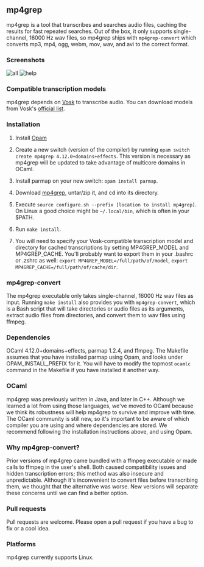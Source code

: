 mp4grep
-------
mp4grep is a tool that transcribes and searches audio files, caching the results for fast repeated searches. Out of the box, it only supports single-channel, 16000 Hz wav files, so mp4grep ships with `mp4grep-convert` which converts mp3, mp4, ogg, webm, mov, wav, and avi to the correct format.

### Screenshots
![all](https://github.com/o-oconnell/mp4grep/blob/main/screenshots/mp4grep-example.png)
![help](https://github.com/o-oconnell/mp4grep/blob/main/screenshots/mp4grep-help.png)

### Compatible transcription models
mp4grep depends on [Vosk](https://alphacephei.com/vosk/) to transcribe audio. You can download models from Vosk's [official list](https://alphacephei.com/vosk/models).

### Installation
1. Install [Opam](https://opam.ocaml.org/)

2. Create a new switch (version of the compiler) by running `opam switch create mp4grep 4.12.0+domains+effects`. This version is necessary as mp4grep will be updated to take advantage of multicore domains in OCaml.

3. Install parmap on your new switch: `opam install parmap`.

4. Download [mp4grep](https://github.com/o-oconnell/mp4grep/tags), untar/zip it, and cd into its directory.

5. Execute `source configure.sh --prefix [location to install mp4grep]`. On Linux a good choice might be `~/.local/bin`, which is often in your $PATH.

6. Run `make install`.

7. You will need to specify your Vosk-compatible transcription model and directory for cached transcriptions by setting MP4GREP_MODEL and MP4GREP_CACHE. You'll probably want to export them in your .bashrc or .zshrc as well: `export MP4GREP_MODEL=/full/path/of/model`, `export MP4GREP_CACHE=/full/path/of/cache/dir`.

### mp4grep-convert
The mp4grep executable only takes single-channel, 16000 Hz wav files as input. Running `make install` also provides you with `mp4grep-convert`, which is a Bash script that will take directories or audio files as its arguments, extract audio files from directories, and convert them to wav files using ffmpeg.

### Dependencies
OCaml 4.12.0+domains+effects, parmap 1.2.4, and ffmpeg. The Makefile assumes that you have installed parmap using Opam, and looks under OPAM_INSTALL_PREFIX for it. You will have to modify the topmost `ocamlc` command in the Makefile if you have installed it another way. 

### OCaml
mp4grep was previously written in Java, and later in C++. Although we learned a lot from using those languages, we've moved to OCaml because we think its robustness will help mp4grep to survive and improve with time. The OCaml community is still new, so it's important to be aware of which compiler you are using and where dependencies are stored. We recommend following the installation instructions above, and using Opam. 

### Why mp4grep-convert?
Prior versions of mp4grep came bundled with a ffmpeg executable or made calls to ffmpeg in the user's shell. Both caused compatibility issues and hidden transcription errors; this method was also insecure and unpredictable. Although it's inconvenient to convert files before transcribing them, we thought that the alternative was worse. New versions will separate these concerns until we can find a better option.

### Pull requests
Pull requests are welcome. Please open a pull request if you have a bug to fix or a cool idea.

### Platforms
mp4grep currently supports Linux.

